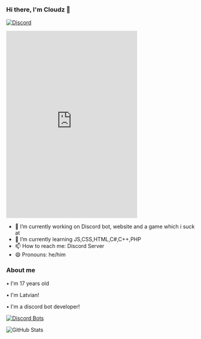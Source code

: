 ### Hi there, I'm Cloudz 👋

[![Discord](https://img.shields.io/discord/805908304161275984?color=%23add8e6&label=Support%20Server&logo=Discord&style=for-the-badge)](https://discord.gg/nWPc3PYhcb)
<iframe src="https://canary.discord.com/widget?id=805908304161275984&theme=dark" width="350" height="500" allowtransparency="true" frameborder="0" sandbox="allow-popups allow-popups-to-escape-sandbox allow-same-origin allow-scripts"></iframe>

- 🔭 I’m currently working on Discord bot, website and a game which i suck at
- 🌱 I’m currently learning JS,CSS,HTML,C#,C++,PHP
- 📫 How to reach me: Discord Server
- 😄 Pronouns: he/him


### About me
• I'm 17 years old

• I'm Latvian!

• I'm a discord bot developer!

[![Discord Bots](https://top.gg/api/widget/801877469107847240.svg)](https://top.gg/bot/801877469107847240)

![GitHub Stats](https://github-readme-stats.vercel.app/api?username=Pollenz&theme=radical)
